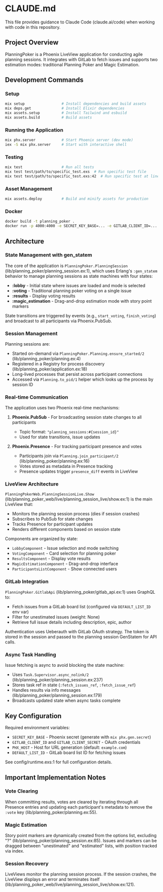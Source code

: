 # CLAUDE.md

This file provides guidance to Claude Code (claude.ai/code) when working with code in this repository.

## Project Overview

PlanningPoker is a Phoenix LiveView application for conducting agile planning sessions. It integrates with GitLab to fetch issues and supports two estimation modes: traditional Planning Poker and Magic Estimation.

## Development Commands

### Setup
```bash
mix setup                 # Install dependencies and build assets
mix deps.get              # Install Elixir dependencies
mix assets.setup          # Install Tailwind and esbuild
mix assets.build          # Build assets
```

### Running the Application
```bash
mix phx.server            # Start Phoenix server (dev mode)
iex -S mix phx.server     # Start with interactive shell
```

### Testing
```bash
mix test                  # Run all tests
mix test test/path/to/specific_test.exs  # Run specific test file
mix test test/path/to/specific_test.exs:42  # Run specific test at line 42
```

### Asset Management
```bash
mix assets.deploy         # Build and minify assets for production
```

### Docker
```bash
docker build -t planning_poker .
docker run -p 4000:4000 -e SECRET_KEY_BASE=... -e GITLAB_CLIENT_ID=... planning_poker
```

## Architecture

### State Management with gen_statem

The core of the application is `PlanningPoker.PlanningSession` (lib/planning_poker/planning_session.ex:1), which uses Erlang's `:gen_statem` behavior to manage planning sessions as state machines with four states:

- **:lobby** - Initial state where issues are loaded and mode is selected
- **:voting** - Traditional planning poker voting on a single issue
- **:results** - Display voting results
- **:magic_estimation** - Drag-and-drop estimation mode with story point markers

State transitions are triggered by events (e.g., `start_voting`, `finish_voting`) and broadcast to all participants via Phoenix.PubSub.

### Session Management

Planning sessions are:
- Started on-demand via `PlanningPoker.Planning.ensure_started/2` (lib/planning_poker/planning.ex:4)
- Registered in a Registry for process discovery (lib/planning_poker/application.ex:18)
- Long-lived processes that persist across participant connections
- Accessed via `Planning.to_pid/1` helper which looks up the process by session ID

### Real-time Communication

The application uses two Phoenix real-time mechanisms:

1. **Phoenix.PubSub** - For broadcasting session state changes to all participants
   - Topic format: `"planning_sessions:#{session_id}"`
   - Used for state transitions, issue updates

2. **Phoenix.Presence** - For tracking participant presence and votes
   - Participants join via `Planning.join_participant/2` (lib/planning_poker/planning.ex:16)
   - Votes stored as metadata in Presence tracking
   - Presence updates trigger `presence_diff` events in LiveView

### LiveView Architecture

`PlanningPokerWeb.PlanningSessionLive.Show` (lib/planning_poker_web/live/planning_session_live/show.ex:1) is the main LiveView that:
- Monitors the planning session process (dies if session crashes)
- Subscribes to PubSub for state changes
- Tracks Presence for participant updates
- Renders different components based on session state

Components are organized by state:
- `LobbyComponent` - Issue selection and mode switching
- `VotingComponent` - Card selection for planning poker
- `ResultsComponent` - Display vote results
- `MagicEstimationComponent` - Drag-and-drop interface
- `ParticipantsListComponent` - Show connected users

### GitLab Integration

`PlanningPoker.GitlabApi` (lib/planning_poker/gitlab_api.ex:1) uses GraphQL to:
- Fetch issues from a GitLab board list (configured via `DEFAULT_LIST_ID` env var)
- Filter for unestimated issues (weight: None)
- Retrieve full issue details including description, epic, author

Authentication uses Ueberauth with GitLab OAuth strategy. The token is stored in the session and passed to the planning session GenStatem for API calls.

### Async Task Handling

Issue fetching is async to avoid blocking the state machine:
- Uses `Task.Supervisor.async_nolink/2` (lib/planning_poker/planning_session.ex:237)
- Stores task ref in state (`:fetch_issues_ref`, `:fetch_issue_ref`)
- Handles results via info messages (lib/planning_poker/planning_session.ex:179)
- Broadcasts updated state when async tasks complete

## Key Configuration

Required environment variables:
- `SECRET_KEY_BASE` - Phoenix secret (generate with `mix phx.gen.secret`)
- `GITLAB_CLIENT_ID` and `GITLAB_CLIENT_SECRET` - OAuth credentials
- `PHX_HOST` - Host for URL generation (default: `example.com`)
- `DEFAULT_LIST_ID` - GitLab board list ID for fetching issues

See config/runtime.exs:1 for full configuration details.

## Important Implementation Notes

### Vote Clearing
When committing results, votes are cleared by iterating through all Presence entries and updating each participant's metadata to remove the `:vote` key (lib/planning_poker/planning.ex:55).

### Magic Estimation
Story point markers are dynamically created from the options list, excluding "?" (lib/planning_poker/planning_session.ex:85). Issues and markers can be dragged between "unestimated" and "estimated" lists, with position tracked via index.

### Session Recovery
LiveViews monitor the planning session process. If the session crashes, the LiveView displays an error and terminates itself (lib/planning_poker_web/live/planning_session_live/show.ex:121).
